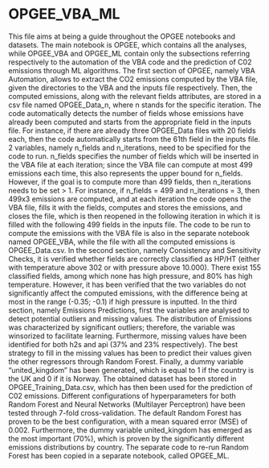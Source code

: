 # OPGEE_VBA_ML
This file aims at being a guide throughout the OPGEE notebooks and datasets. 
The main notebook is OPGEE, which contains all the analyses, while OPGEE_VBA and OPGEE_ML contain only the subsections referring respectively to the automation of the VBA code and the prediction of C02 emissions through ML algorithms.
The first section of OPGEE, namely VBA Automation, allows to extract the CO2 emissions computed by the VBA file, given the directories to the VBA and the inputs file respectively. Then, the computed emissions, along with the relevant fields attributes, are stored in a csv file named OPGEE_Data_n, where n stands for the specific iteration. The code automatically detects the number of fields whose emissions have already been computed and starts from the appropriate field in the inputs file. For instance, if there are already three OPGEE_Data files with 20 fields each, then the code automatically starts from the 61th field in the inputs file.
2 variables, namely n_fields and n_iterations, need to be specified for the code to run. n_fields specifies the number of fields which will be inserted in the VBA file at each iteration; since the VBA file can compute at most 499 emissions each time, this also represents the upper bound for n_fields. However, if the goal is to compute more than 499 fields, then n_iterations needs to be set > 1. For instance, if n_fields = 499 and n_iterations = 3, then 499x3 emissions are computed, and at each iteration the code opens the VBA file, fills it with the fields, computes and stores the emissions, and closes the file, which is then reopened in the following iteration in which it is filled with the following 499 fields in the inputs file. 
The code to be run to compute the emissions with the VBA file is also in the separate notebook named OPGEE_VBA, while the file with all the computed emissions is OPGEE_Data.csv.
In the second section, namely Consistency and Sensitivity Checks, it is verified whether fields are correctly classified as HP/HT (either with temperature above 302 or with pressure above 10.000). There exist 155 classified fields, among which none has high pressure, and 80% has high temperature. However, it has been verified that the two variables do not significantly affect the computed emissions, with the difference being at most in the range (-0.35; -0.1) if high pressure is inputted. 
In the third section, namely Emissions Predictions, first the variables are analysed to detect potential outliers and missing values. The distribution of Emissions was characterized by significant outliers; therefore, the variable was winsorized to facilitate learning. Furthermore, missing values have been identified for both h2s and api (37% and 23% respectively). The best strategy to fill in the missing values has been to predict their values given the other regressors through Random Forest. Finally, a dummy variable “united_kingdom” has been generated, which is equal to 1 if the country is the UK and 0 if it is Norway. The obtained dataset has been stored in OPGEE_Training_Data.csv, which has then been used for the prediction of C02 emissions. 
Different configurations of hyperparameters for both Random Forest and Neural Networks (Multilayer Perceptron) have been tested through 7-fold cross-validation. The default Random Forest has proven to be the best configuration, with a mean squared error (MSE) of 0.002. Furthermore, the dummy variable united_kingdom has emerged as the most important (70%), which is proven by the significantly different emissions distributions by country. 
The separate code to re-run Random Forest has been copied in a separate notebook, called OPGEE_ML. 
